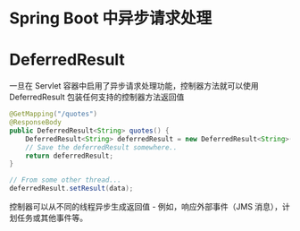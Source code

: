 # Spring Boot 中异步请求处理

# DeferredResult

一旦在 Servlet 容器中启用了异步请求处理功能，控制器方法就可以使用 DeferredResult 包装任何支持的控制器方法返回值

```java
@GetMapping("/quotes")
@ResponseBody
public DeferredResult<String> quotes() {
    DeferredResult<String> deferredResult = new DeferredResult<String>();
    // Save the deferredResult somewhere..
    return deferredResult;
}

// From some other thread...
deferredResult.setResult(data);
```

控制器可以从不同的线程异步生成返回值 - 例如，响应外部事件（JMS 消息），计划任务或其他事件等。
